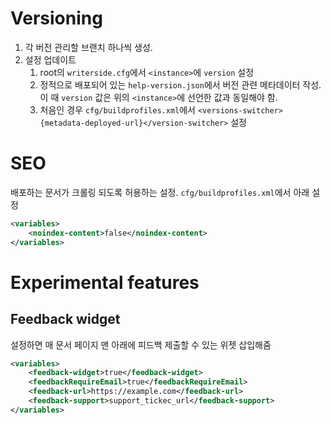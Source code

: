 # Versioning
1. 각 버전 관리할 브랜치 하나씩 생성.
2. 설정 업데이트
   1. root의 `writerside.cfg`에서 `<instance>`에 `version` 설정
   2. 정적으로 배포되어 있는 `help-version.json`에서 버전 관련 메타데이터 작성. 이 때 `version` 값은 위의 `<instance>`에 선언한 값과 동일해야 함.
   3. 처음인 경우 `cfg/buildprofiles.xml`에서 `<versions-switcher>{metadata-deployed-url}</version-switcher>` 설정

# SEO
배포하는 문서가 크롤링 되도록 허용하는 설정. `cfg/buildprofiles.xml`에서 아래 설정
```XML
<variables>
    <noindex-content>false</noindex-content>
</variables>
```

# Experimental features
## Feedback widget
설정하면 매 문서 페이지 맨 아래에 피드백 제출할 수 있는 위젯 삽입해줌
```XML
<variables>
    <feedback-widget>true</feedback-widget>
    <feedbackRequireEmail>true</feedbackRequireEmail>
    <feedback-url>https://example.com</feedback-url>
    <feedback-support>support_tickec_url</feedback-support>
</variables>
```